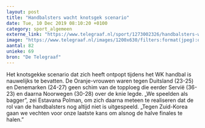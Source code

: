 ```yaml
---
layout: post
title: "Handbalsters wacht knotsgek scenario"
date: Tue, 10 Dec 2019 08:10:20 +0100
category: sport_algemeen
externe_link: "https://www.telegraaf.nl/sport/1273002326/handbalsters-wacht-knotsgek-scenario"
image: "https://www.telegraaf.nl/images/1200x630/filters:format(jpeg):quality(80)/cdn-kiosk-api.telegraaf.nl/9a7aaca2-1b21-11ea-bd49-0217670beecd.jpg"
aantal: 82
unieke: 69
bron: "De Telegraaf"
---
```


<p class="intro">Het knotsgekke scenario dat zich heeft ontpopt tijdens het WK handbal is nauwelijks te bevatten. De Oranje-vrouwen waren tegen Duitsland (23-25) en Denemarken (24-27) geen schim van de topploeg die eerder Servië (36-23) en daarna Noorwegen (30-28) over de knie legde. „We speelden als bagger”, zei Estavana Polman, om zich daarna meteen te realiseren dat de rol van de handbalsters nog altijd niet is uitgespeeld. „Tegen Zuid-Korea gaan we vechten voor onze laatste kans om alsnog de halve finales te halen.”</p>

